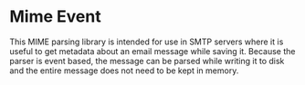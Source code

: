 # Mime Event

This MIME parsing library is intended for use in SMTP servers where it is useful to get metadata about an email message while saving it. Because the parser is event based, the message can be parsed while writing it to disk and the entire message does not need to be kept in memory.
